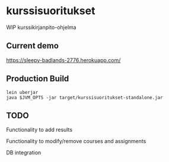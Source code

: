 # kurssisuoritukset

WIP kurssikirjanpito-ohjelma

## Current demo

https://sleepy-badlands-2776.herokuapp.com/

## Production Build

```
lein uberjar
java $JVM_OPTS -jar target/kurssisuoritukset-standalone.jar
```

## TODO

Functionality to add results

Functionality to modify/remove courses and assignments

DB integration